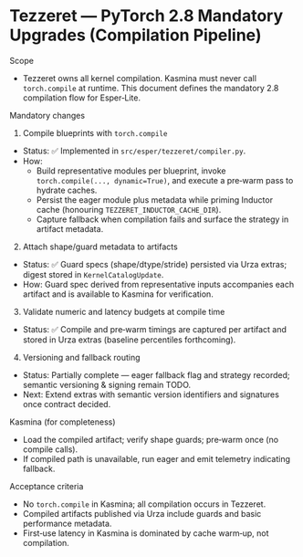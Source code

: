 # Tezzeret — PyTorch 2.8 Mandatory Upgrades (Compilation Pipeline)

Scope
- Tezzeret owns all kernel compilation. Kasmina must never call `torch.compile` at runtime. This document defines the mandatory 2.8 compilation flow for Esper‑Lite.

Mandatory changes

1) Compile blueprints with `torch.compile`
- Status: ✅ Implemented in `src/esper/tezzeret/compiler.py`.
- How:
  - Build representative modules per blueprint, invoke `torch.compile(..., dynamic=True)`, and execute a pre‑warm pass to hydrate caches.
  - Persist the eager module plus metadata while priming Inductor cache (honouring `TEZZERET_INDUCTOR_CACHE_DIR`).
  - Capture fallback when compilation fails and surface the strategy in artifact metadata.

2) Attach shape/guard metadata to artifacts
- Status: ✅ Guard specs (shape/dtype/stride) persisted via Urza extras; digest stored in `KernelCatalogUpdate`.
- How: Guard spec derived from representative inputs accompanies each artifact and is available to Kasmina for verification.

3) Validate numeric and latency budgets at compile time
- Status: ✅ Compile and pre‑warm timings are captured per artifact and stored in Urza extras (baseline percentiles forthcoming).

4) Versioning and fallback routing
- Status: Partially complete — eager fallback flag and strategy recorded; semantic versioning & signing remain TODO.
- Next: Extend extras with semantic version identifiers and signatures once contract decided.

Kasmina (for completeness)
- Load the compiled artifact; verify shape guards; pre‑warm once (no compile calls).
- If compiled path is unavailable, run eager and emit telemetry indicating fallback.

Acceptance criteria
- No `torch.compile` in Kasmina; all compilation occurs in Tezzeret.
- Compiled artifacts published via Urza include guards and basic performance metadata.
- First‑use latency in Kasmina is dominated by cache warm‑up, not compilation.
